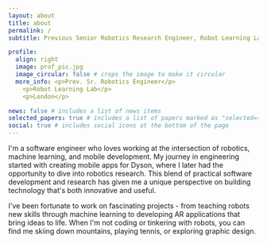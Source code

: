 ```yaml
---
layout: about
title: about
permalink: /
subtitle: Previous Senior Robotics Research Engineer, Robot Learning Lab, London

profile:
  align: right
  image: prof_pic.jpg
  image_circular: false # crops the image to make it circular
  more_info: <p>Prev. Sr. Robotics Engineer</p>
    <p>Robot Learning Lab</p>
    <p>London</p>

news: false # includes a list of news items
selected_papers: true # includes a list of papers marked as "selected={true}"
social: true # includes social icons at the bottom of the page
---
```


I'm a software engineer who loves working at the intersection of robotics, machine learning, and mobile development. My journey in engineering started with creating mobile apps for Dyson, where I later had the opportunity to dive into robotics research. This blend of practical software development and research has given me a unique perspective on building technology that's both innovative and useful.

I've been fortunate to work on fascinating projects - from teaching robots new skills through machine learning to developing AR applications that bring ideas to life. When I'm not coding or tinkering with robots, you can find me skiing down mountains, playing tennis, or exploring graphic design.

<!-- Put your address / P.O. box / other info right below your picture. You can also disable any of these elements by editing `profile` property of the YAML header of your `_pages/about.md`. Edit `_bibliography/papers.bib` and Jekyll will render your [publications page](/al-folio/publications/) automatically. -->
<!-- Link to your social media connections, too. This theme is set up to use [Font Awesome icons](https://fontawesome.com/) and [Academicons](https://jpswalsh.github.io/academicons/), like the ones below. Add your Facebook, Twitter, LinkedIn, Google Scholar, or just disable all of them. -->

